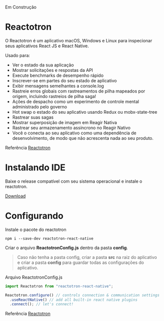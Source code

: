 Em Construção

# Reactotron

O Reactotron é um aplicativo macOS, Windows e Linux para inspecionar seus aplicativos React JS e React Native.

Usado para:

- Ver o estado da sua aplicação
- Mostrar solicitações e respostas da API
- Execute benchmarks de desempenho rápido
- Inscrever-se em partes do seu estado de aplicativo
- Exibir mensagens semelhantes a console.log
- Rastreie erros globais com rastreamentos de pilha mapeados por origem, incluindo rastreios de pilha saga!
- Ações de despacho como um experimento de controle mental administrado pelo governo
- Hot swap o estado do seu aplicativo usando Redux ou mobx-state-tree
- Rastrear suas sagas
- Mostrar superposição de imagem em Reagir Nativa
- Rastrear seu armazenamento assíncrono no Reagir Nativo
- Você o conecta ao seu aplicativo como uma dependência de desenvolvimento, de modo que não acrescenta nada ao seu produto.

Referência [Reactotron](https://github.com/infinitered/reactotron)

# Instalando IDE

Baixe o release compatível com seu sistema operacional e instale o reactotron.

[Download](https://github.com/infinitered/reactotron/releases)

# Configurando

Instale o pacote do reactotron

```
npm i --save-dev reactotron-react-native
```

Criar o arquivo **ReactotronConfig.js** dentro da pasta **config**.

> Caso não tenha a pasta config, criar a pasta **src** na raiz do aplicativo e criar a pasta **config** para guardar todas as configurações do aplicativo.

Arquivo ReactotronConfig.js

```js
import Reactotron from "reactotron-react-native";

Reactotron.configure() // controls connection & communication settings
  .useReactNative() // add all built-in react native plugins
  .connect(); // let's connect!
```

Referência [Reactotron](/src/mobile/reactotron.md)
